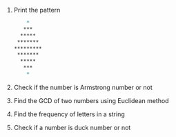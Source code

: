 1. Print the pattern
    
    ```markdown
        *
       ***
      *****
     *******
    *********
     *******
      *****
       ***
        *
    ```
    
2. Check if the number is Armstrong number or not
3. Find the GCD of two numbers using Euclidean method
4. Find the frequency of letters in a string
5. Check if a number is duck number or not